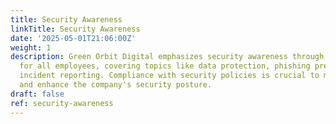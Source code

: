 ```yaml
---
title: Security Awareness
linkTitle: Security Awareness
date: '2025-05-01T21:06:00Z'
weight: 1
description: Green Orbit Digital emphasizes security awareness through mandatory training
  for all employees, covering topics like data protection, phishing prevention, and
  incident reporting. Compliance with security policies is crucial to mitigate risks
  and enhance the company's security posture.
draft: false
ref: security-awareness
---
```


